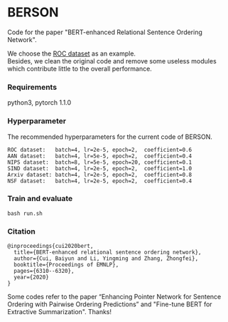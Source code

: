 # BERSON
Code for the paper "BERT-enhanced Relational Sentence Ordering Network".

We choose the [ROC dataset](https://github.com/sodawater/SentenceOrdering) as an example.  
Besides, we clean the original code and remove some useless modules which contribute little to the overall performance.


### Requirements
python3, pytorch 1.1.0


### Hyperparameter
The recommended hyperparameters for the current code of BERSON.  
```
ROC dataset:   batch=4, lr=2e-5, epoch=2,  coefficient=0.6  
AAN dataset:   batch=4, lr=5e-5, epoch=2,  coefficient=0.4  
NIPS dataset:  batch=8, lr=5e-5, epoch=20, coefficient=0.1  
SIND dataset:  batch=4, lr=2e-5, epoch=2,  coefficient=1.0  
Arxiv dataset: batch=4, lr=2e-5, epoch=2,  coefficient=0.8  
NSF dataset:   batch=4, lr=2e-5, epoch=2,  coefficient=0.4
```

### Train and evaluate
```
bash run.sh
```

### Citation
```
@inproceedings{cui2020bert,
  title={BERT-enhanced relational sentence ordering network},
  author={Cui, Baiyun and Li, Yingming and Zhang, Zhongfei},
  booktitle={Proceedings of EMNLP},
  pages={6310--6320},
  year={2020}
}
```

Some codes refer to the paper “Enhancing Pointer Network for Sentence Ordering with Pairwise Ordering Predictions” and "Fine-tune BERT for Extractive Summarization". Thanks!

